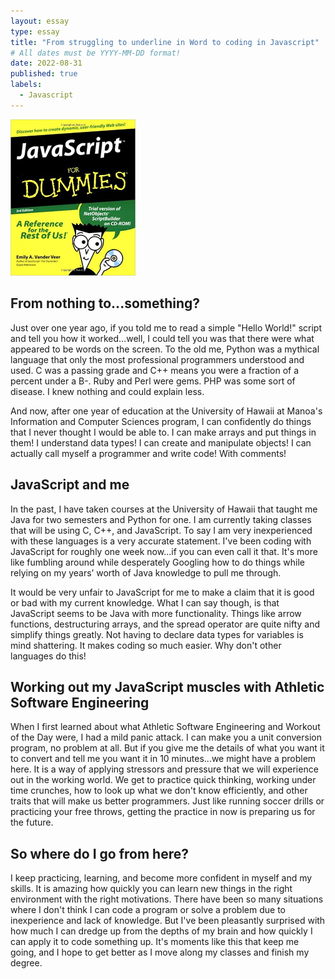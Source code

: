 ```yaml
---
layout: essay
type: essay
title: "From struggling to underline in Word to coding in Javascript"
# All dates must be YYYY-MM-DD format!
date: 2022-08-31
published: true
labels:
  - Javascript
---
```


<img width="200px" class="rounded float-start pe-4" src="../img/javascript_for_dummies.jpg">

## From nothing to...something?

Just over one year ago, if you told me to read a simple "Hello World!" script and tell you how it worked...well, I could tell you was that there were what appeared to be words on the screen. To the old me, Python was a mythical language that only the most professional programmers understood and used. C was a passing grade and C++ means you were a fraction of a percent under a B-. Ruby and Perl were gems. PHP was some sort of disease. I knew nothing and could explain less.

And now, after one year of education at the University of Hawaii at Manoa's Information and Computer Sciences program, I can confidently do things that I never thought I would be able to. I can make arrays and put things in them! I understand data types! I can create and manipulate objects! I can actually call myself a programmer and write code! With comments!

## JavaScript and me

In the past, I have taken courses at the University of Hawaii that taught me Java for two semesters and Python for one. I am currently taking classes that will be using C, C++, and JavaScript. To say I am very inexperienced with these languages is a very accurate statement. I've been coding with JavaScript for roughly one week now...if you can even call it that. It's more like fumbling around while desperately Googling how to do things while relying on my years’ worth of Java knowledge to pull me through.

It would be very unfair to JavaScript for me to make a claim that it is good or bad with my current knowledge. What I can say though, is that JavaScript seems to be Java with more functionality. Things like arrow functions, destructuring arrays, and the spread operator are quite nifty and simplify things greatly. Not having to declare data types for variables is mind shattering. It makes coding so much easier. Why don't other languages do this!

## Working out my JavaScript muscles with Athletic Software Engineering

When I first learned about what Athletic Software Engineering and Workout of the Day were, I had a mild panic attack. I can make you a unit conversion program, no problem at all. But if you give me the details of what you want it to convert and tell me you want it in 10 minutes...we might have a problem here. It is a way of applying stressors and pressure that we will experience out in the working world. We get to practice quick thinking, working under time crunches, how to look up what we don't know efficiently, and other traits that will make us better programmers. Just like running soccer drills or practicing your free throws, getting the practice in now is preparing us for the future.

## So where do I go from here?
I keep practicing, learning, and become more confident in myself and my skills. It is amazing how quickly you can learn new things in the right environment with the right motivations. There have been so many situations where I don't think I can code a program or solve a problem due to inexperience and lack of knowledge. But I've been pleasantly surprised with how much I can dredge up from the depths of my brain and how quickly I can apply it to code something up. It's moments like this that keep me going, and I hope to get better as I move along my classes and finish my degree.
